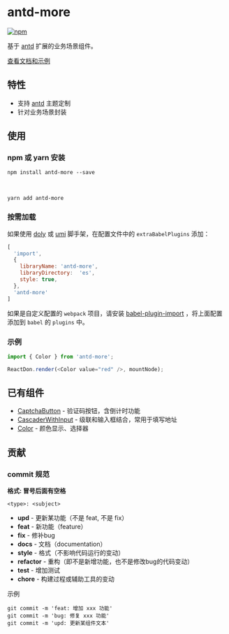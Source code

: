 # antd-more

[![npm][npm]][npm-url]

基于 [antd] 扩展的业务场景组件。

[查看文档和示例][site]

## 特性

- 支持 [antd] 主题定制
- 针对业务场景封装

<!-- 
## 对应版本

antd-more | antd |
--------- | ---- |
v1        | v4   | -->

## 使用

### npm 或 yarn 安装

```shell
npm install antd-more --save
```

<br />

```shell
yarn add antd-more
```

### 按需加载

如果使用 [doly] 或 [umi] 脚手架，在配置文件中的 `extraBabelPlugins` 添加：

```javascript
[
  'import', 
  { 
    libraryName: 'antd-more', 
    libraryDirectory:  'es', 
    style: true, 
  }, 
  'antd-more'
]
```

如果是自定义配置的 `webpack` 项目，请安装 [babel-plugin-import] ，将上面配置添加到 `babel` 的 `plugins` 中。

### 示例

```javascript
import { Color } from 'antd-more';

ReactDon.render(<Color value="red" />, mountNode);
```

## 已有组件

- [CaptchaButton] - 验证码按钮，含倒计时功能
- [CascaderWithInput] - 级联和输入框结合，常用于填写地址
- [Color] - 颜色显示、选择器

## 贡献

### commit 规范

**格式: 冒号后面有空格**

```shell
<type>: <subject>
```

- **upd** - 更新某功能（不是 feat, 不是 fix）
- **feat** - 新功能（feature）
- **fix** - 修补bug
- **docs** - 文档（documentation）
- **style** -  格式（不影响代码运行的变动）
- **refactor** - 重构（即不是新增功能，也不是修改bug的代码变动）
- **test** - 增加测试
- **chore** - 构建过程或辅助工具的变动

示例

```shell
git commit -m 'feat: 增加 xxx 功能'
git commit -m 'bug: 修复 xxx 功能'
git commit -m 'upd: 更新某组件文本'
```



[npm]: https://img.shields.io/npm/v/antd-more.svg
[npm-url]: https://npmjs.com/package/antd-more

[site]: https://doly-dev.github.io/antd-more/site/v0/index.html
[babel-plugin-import]: https://www.npmjs.com/package/babel-plugin-import

[doly]: https://www.npmjs.com/package/doly-cli
[umi]: https://umijs.org/zh-CN
[antd]: https://ant-design.gitee.io

[CaptchaButton]: https://doly-dev.github.io/antd-more/site/v0/index.html#/common/captcha-button
[CascaderWithInput]: https://doly-dev.github.io/antd-more/site/v0/index.html#/common/cascader-with-input
[Color]: https://doly-dev.github.io/antd-more/site/v0/index.html#/common/color
[Dictionary]: https://doly-dev.github.io/antd-more/site/v0/index.html#/common/dictionary
